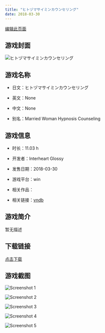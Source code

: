 ```yaml
---
title: "ヒトヅマサイミンカウンセリング"
date: 2018-03-30
---
```

[编辑此页面](https://github.com/ACG-3/ADV3-source/blob/main/source/_posts/%E3%83%92%E3%83%88%E3%83%85%E3%83%9E%E3%82%B5%E3%82%A4%E3%83%9F%E3%83%B3%E3%82%AB%E3%82%A6%E3%83%B3%E3%82%BB%E3%83%AA%E3%83%B3%E3%82%B0.md)

## 游戏封面

![ヒトヅマサイミンカウンセリング](https%3A//pan.timero.xyz/onedrive/img_lib_001/%E3%83%92%E3%83%88%E3%83%85%E3%83%9E%E3%82%B5%E3%82%A4%E3%83%9F%E3%83%B3%E3%82%AB%E3%82%A6%E3%83%B3%E3%82%BB%E3%83%AA%E3%83%B3%E3%82%B0_cover.avif)


## 游戏名称

- 日文：ヒトヅマサイミンカウンセリング
- 英文：None
- 中文：None

- 别名：Married Woman Hypnosis Counseling


## 游戏信息

- 时长：11.03 h
- 开发者：Interheart Glossy
- 发售日期：2018-03-30
- 游戏平台：win
- 相关作品：

- 相关链接：[vndb](https://vndb.org/v22293)


## 游戏简介

暂无描述


## 下载链接

[点击下载](https://pan.timero.xyz/onedrive/adv_lib_001/%E3%83%92%E3%83%88%E3%83%85%E3%83%9E%E3%82%B5%E3%82%A4%E3%83%9F%E3%83%B3%E3%82%AB%E3%82%A6%E3%83%B3%E3%82%BB%E3%83%AA%E3%83%B3%E3%82%B0)


## 游戏截图


![Screenshot 1](https%3A//pan.timero.xyz/onedrive/img_lib_001/%E3%83%92%E3%83%88%E3%83%85%E3%83%9E%E3%82%B5%E3%82%A4%E3%83%9F%E3%83%B3%E3%82%AB%E3%82%A6%E3%83%B3%E3%82%BB%E3%83%AA%E3%83%B3%E3%82%B0_Screenshot_1.avif)

![Screenshot 2](https%3A//pan.timero.xyz/onedrive/img_lib_001/%E3%83%92%E3%83%88%E3%83%85%E3%83%9E%E3%82%B5%E3%82%A4%E3%83%9F%E3%83%B3%E3%82%AB%E3%82%A6%E3%83%B3%E3%82%BB%E3%83%AA%E3%83%B3%E3%82%B0_Screenshot_2.avif)

![Screenshot 3](https%3A//pan.timero.xyz/onedrive/img_lib_001/%E3%83%92%E3%83%88%E3%83%85%E3%83%9E%E3%82%B5%E3%82%A4%E3%83%9F%E3%83%B3%E3%82%AB%E3%82%A6%E3%83%B3%E3%82%BB%E3%83%AA%E3%83%B3%E3%82%B0_Screenshot_3.avif)

![Screenshot 4](https%3A//pan.timero.xyz/onedrive/img_lib_001/%E3%83%92%E3%83%88%E3%83%85%E3%83%9E%E3%82%B5%E3%82%A4%E3%83%9F%E3%83%B3%E3%82%AB%E3%82%A6%E3%83%B3%E3%82%BB%E3%83%AA%E3%83%B3%E3%82%B0_Screenshot_4.avif)

![Screenshot 5](https%3A//pan.timero.xyz/onedrive/img_lib_001/%E3%83%92%E3%83%88%E3%83%85%E3%83%9E%E3%82%B5%E3%82%A4%E3%83%9F%E3%83%B3%E3%82%AB%E3%82%A6%E3%83%B3%E3%82%BB%E3%83%AA%E3%83%B3%E3%82%B0_Screenshot_5.avif)

